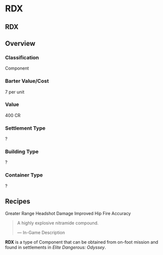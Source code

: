 # RDX
## RDX

## Overview

### Classification

Component

### Barter Value/Cost

7 per unit

### Value

400 CR

### Settlement Type

?

### Building Type

?

### Container Type

?

## Recipes

Greater Range
Headshot Damage
Improved Hip Fire Accuracy

> 
> 
> A highly explosive nitramide compound.
> 
> 
> — In-Game Description
> 

**RDX** is a type of Component that can be obtained from on-foot mission and found in settlements in *Elite Dangerous: Odyssey*.